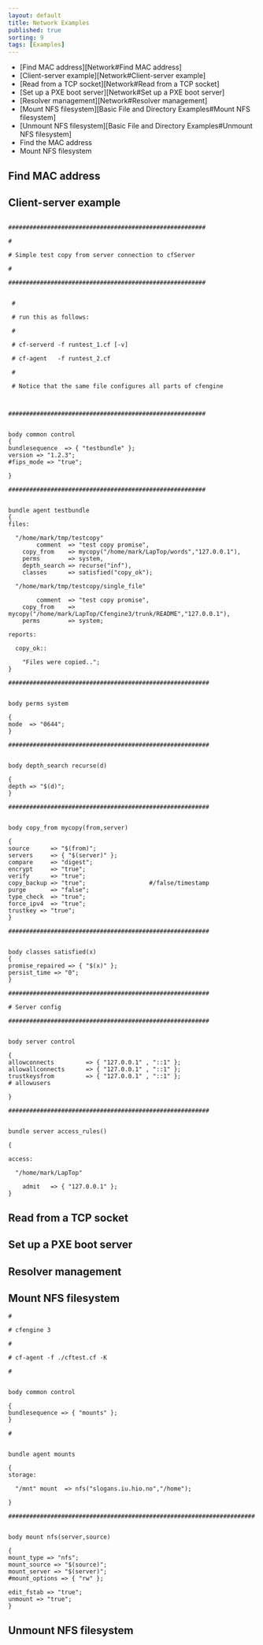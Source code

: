 ```yaml
---
layout: default
title: Network Examples 
published: true
sorting: 9
tags: [Examples]
---
```


* [Find MAC address][Network#Find MAC address]
* [Client-server example][Network#Client-server example]
* [Read from a TCP socket][Network#Read from a TCP socket]
* [Set up a PXE boot server][Network#Set up a PXE boot server]
* [Resolver management][Network#Resolver management]
* [Mount NFS filesystem][Basic File and Directory Examples#Mount NFS filesystem]
* [Unmount NFS filesystem][Basic File and Directory Examples#Unmount NFS filesystem]
* Find the MAC address
* Mount NFS filesystem

## Find MAC address ##

## Client-server example

```cf3

########################################################

#

# Simple test copy from server connection to cfServer

#

########################################################


 #

 # run this as follows:

 #

 # cf-serverd -f runtest_1.cf [-v]

 # cf-agent   -f runtest_2.cf

 #

 # Notice that the same file configures all parts of cfengine



########################################################


body common control
{
bundlesequence  => { "testbundle" };
version => "1.2.3";
#fips_mode => "true";

}

########################################################


bundle agent testbundle
{
files: 

  "/home/mark/tmp/testcopy" 
        comment  => "test copy promise",
    copy_from    => mycopy("/home/mark/LapTop/words","127.0.0.1"),
    perms        => system,
    depth_search => recurse("inf"),
    classes      => satisfied("copy_ok");

  "/home/mark/tmp/testcopy/single_file" 

        comment  => "test copy promise",
    copy_from    => mycopy("/home/mark/LapTop/Cfengine3/trunk/README","127.0.0.1"),
    perms        => system;

reports:

  copy_ok::

    "Files were copied..";
}

#########################################################


body perms system

{
mode  => "0644";
}

#########################################################


body depth_search recurse(d)

{
depth => "$(d)";
}

#########################################################


body copy_from mycopy(from,server)

{
source      => "$(from)";
servers     => { "$(server)" };
compare     => "digest";
encrypt     => "true";
verify      => "true";
copy_backup => "true";                  #/false/timestamp
purge       => "false";
type_check  => "true";
force_ipv4  => "true";
trustkey => "true";
}

#########################################################


body classes satisfied(x)
{
promise_repaired => { "$(x)" };
persist_time => "0";
}

#########################################################

# Server config

#########################################################


body server control

{
allowconnects         => { "127.0.0.1" , "::1" };
allowallconnects      => { "127.0.0.1" , "::1" };
trustkeysfrom         => { "127.0.0.1" , "::1" };
# allowusers

}

#########################################################


bundle server access_rules()

{

access:

  "/home/mark/LapTop"

    admit   => { "127.0.0.1" };
}
```

## Read from a TCP socket ##
## Set up a PXE boot server ##
## Resolver management ##

## Mount NFS filesystem

```cf3
#

# cfengine 3

#

# cf-agent -f ./cftest.cf -K

#


body common control

{
bundlesequence => { "mounts" };
}

#


bundle agent mounts

{
storage:

  "/mnt" mount  => nfs("slogans.iu.hio.no","/home");

}

######################################################################


body mount nfs(server,source)

{
mount_type => "nfs";
mount_source => "$(source)";
mount_server => "$(server)";
#mount_options => { "rw" };

edit_fstab => "true";
unmount => "true";
}
```

## Unmount NFS filesystem ##
